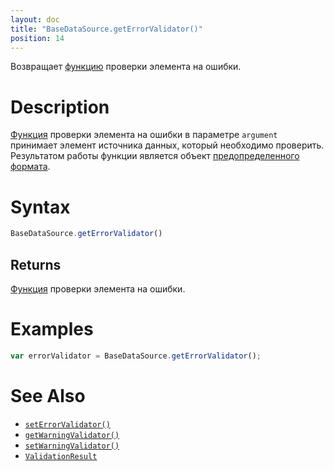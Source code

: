 ```yaml
---
layout: doc
title: "BaseDataSource.getErrorValidator()"
position: 14
---
```


Возвращает [функцию](../../../KeyConcepts/Script/) проверки элемента на ошибки.

# Description

[Функция](../../../KeyConcepts/Script/) проверки элемента на ошибки в параметре `argument` принимает
элемент источника данных, который необходимо проверить. Результатом работы функции является объект
[предопределенного формата](../ValidationResult/).

# Syntax

```js
BaseDataSource.getErrorValidator()
```

## Returns

[Функция](../../../KeyConcepts/Script/) проверки элемента на ошибки.

# Examples

```js
var errorValidator = BaseDataSource.getErrorValidator();
```

# See Also

* [`setErrorValidator()`](../BaseDataSource.setErrorValidator/)
* [`getWarningValidator()`](../BaseDataSource.getWarningValidator/)
* [`setWarningValidator()`](../BaseDataSource.setWarningValidator/)
* [`ValidationResult`](../ValidationResult/)
